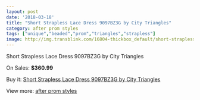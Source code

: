 ```yaml
---
layout: post
date: '2018-03-18'
title: "Short Strapless Lace Dress 9097BZ3G by City Triangles"
category: after prom styles
tags: ["unique","beaded","prom","triangles","strapless"]
image: http://img.transblink.com/16804-thickbox_default/short-strapless-lace-dress-9097bz3g-by-city-triangles.jpg
---
```

Short Strapless Lace Dress 9097BZ3G by City Triangles

On Sales: **$360.99**
<a href="https://www.transblink.com/en/after-prom-styles/5306-short-strapless-lace-dress-9097bz3g-by-city-triangles.html"><amp-img layout="responsive" width="600" height="600" src="//img.transblink.com/16804-thickbox_default/short-strapless-lace-dress-9097bz3g-by-city-triangles.jpg" alt="Short Strapless Lace Dress 9097BZ3G by City Triangles 0" /></a>
<a href="https://www.transblink.com/en/after-prom-styles/5306-short-strapless-lace-dress-9097bz3g-by-city-triangles.html"><amp-img layout="responsive" width="600" height="600" src="//img.transblink.com/16807-thickbox_default/short-strapless-lace-dress-9097bz3g-by-city-triangles.jpg" alt="Short Strapless Lace Dress 9097BZ3G by City Triangles 1" /></a>
<a href="https://www.transblink.com/en/after-prom-styles/5306-short-strapless-lace-dress-9097bz3g-by-city-triangles.html"><amp-img layout="responsive" width="600" height="600" src="//img.transblink.com/16806-thickbox_default/short-strapless-lace-dress-9097bz3g-by-city-triangles.jpg" alt="Short Strapless Lace Dress 9097BZ3G by City Triangles 2" /></a>
<a href="https://www.transblink.com/en/after-prom-styles/5306-short-strapless-lace-dress-9097bz3g-by-city-triangles.html"><amp-img layout="responsive" width="600" height="600" src="//img.transblink.com/16805-thickbox_default/short-strapless-lace-dress-9097bz3g-by-city-triangles.jpg" alt="Short Strapless Lace Dress 9097BZ3G by City Triangles 3" /></a>

Buy it: [Short Strapless Lace Dress 9097BZ3G by City Triangles](https://www.transblink.com/en/after-prom-styles/5306-short-strapless-lace-dress-9097bz3g-by-city-triangles.html "Short Strapless Lace Dress 9097BZ3G by City Triangles")

View more: [after prom styles](https://www.transblink.com/en/55-after-prom-styles "after prom styles")